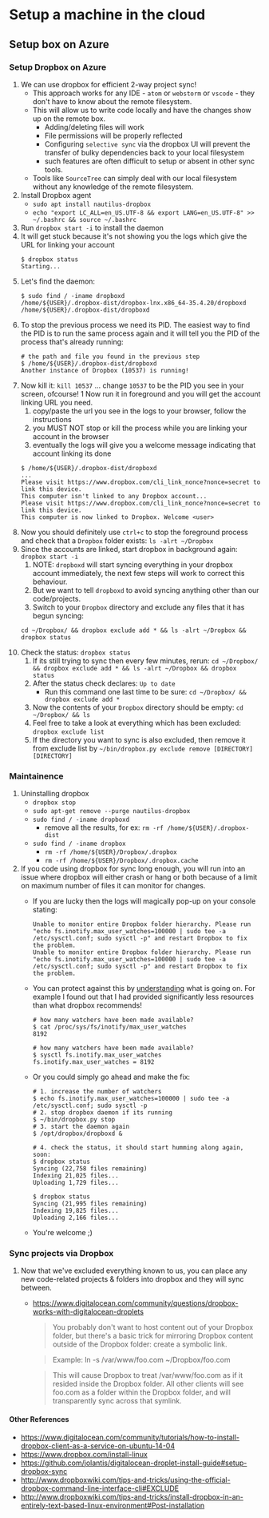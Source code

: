 # Setup a machine in the cloud

## Setup box on Azure

### Setup Dropbox on Azure

1. We can use dropbox for efficient 2-way project sync!
    * This approach works for any IDE - `atom` or `webstorm` or `vscode` - they don't have to know about the remote filesystem.
    * This will allow us to write code locally and have the changes show up on the remote box.
        * Adding/deleting files will work
        * File permissions will be properly reflected
        * Configuring `selective sync` via the dropbox UI will prevent the transfer of bulky dependencies back to your local filesystem
        * such features are often difficult to setup or absent in other sync tools.
    * Tools like `SourceTree` can simply deal with our local filesystem without any knowledge of the remote filesystem.
1. Install Dropbox agent
    * `sudo apt install nautilus-dropbox`
    * `echo "export LC_ALL=en_US.UTF-8 && export LANG=en_US.UTF-8" >> ~/.bashrc && source ~/.bashrc`
1. Run `dropbox start -i` to install the daemon
1. It will get stuck because it's not showing you the logs which give the URL for linking your account
    ```
    $ dropbox status
    Starting...
    ```
1. Let's find the daemon:
    ```
    $ sudo find / -iname dropboxd
    /home/${USER}/.dropbox-dist/dropbox-lnx.x86_64-35.4.20/dropboxd
    /home/${USER}/.dropbox-dist/dropboxd
    ```
1. To stop the previous process we need its PID. The easiest way to find the PID is to run the same process again and it will tell you the PID of the process that's already running:
    ```
    # the path and file you found in the previous step
    $ /home/${USER}/.dropbox-dist/dropboxd
    Another instance of Dropbox (10537) is running!
    ```
1. Now kill it: `kill 10537` ... change `10537` to be the PID you see in your screen, ofcourse!
1  Now run it in foreground and you will get the account linking URL you need.
    1. copy/paste the url you see in the logs to your browser, follow the instructions
    1. you MUST NOT stop or kill the process while you are linking your account in the browser
    1. eventually the logs will give you a welcome message indicating that account linking its done
    ```
    $ /home/${USER}/.dropbox-dist/dropboxd
    ...
    Please visit https://www.dropbox.com/cli_link_nonce?nonce=secret to link this device.
    This computer isn't linked to any Dropbox account...
    Please visit https://www.dropbox.com/cli_link_nonce?nonce=secret to link this device.
    This computer is now linked to Dropbox. Welcome <user>
    ```
1. Now you should definitely use `ctrl+c` to stop the foreground process and check that a `Dropbox` folder exists: `ls -alrt ~/Dropbox`
1. Since the accounts are linked, start dropbox in background again: `dropbox start -i`
    1. NOTE: `dropboxd` will start syncing everything in your dropbox account immediately, the next few steps will work to correct this behaviour.
    1. But we want to tell `dropboxd` to avoid syncing anything other than our code/projects.
    1. Switch to your `Dropbox` directory and exclude any files that it has begun syncing: 
    ```
    cd ~/Dropbox/ && dropbox exclude add * && ls -alrt ~/Dropbox && dropbox status
    ```
1. Check the status: `dropbox status`
    1. If its still trying to sync then every few minutes, rerun: `cd ~/Dropbox/ && dropbox exclude add * && ls -alrt ~/Dropbox && dropbox status`
    1. After the status check declares: `Up to date`
        * Run this command one last time to be sure: `cd ~/Dropbox/ && dropbox exclude add *`
    1. Now the contents of your `Dropbox` directory should be empty: `cd ~/Dropbox/ && ls`
    1. Feel free to take a look at everything which has been excluded: `dropbox exclude list`
    1. If the directory you want to sync is also excluded, then remove it from exclude list by `~/bin/dropbox.py exclude remove [DIRECTORY] [DIRECTORY]`

### Maintainence

1. Uninstalling dropbox
    * `dropbox stop`
    * `sudo apt-get remove --purge nautilus-dropbox`
    * `sudo find / -iname dropboxd`
        * remove all the results, for ex: `rm -rf /home/${USER}/.dropbox-dist`
    * `sudo find / -iname dropbox`
        * `rm -rf /home/${USER}/Dropbox/.dropbox`
        * `rm -rf /home/${USER}/Dropbox/.dropbox.cache`
1. If you code using dropbox for sync long enough, you will run into an issue where dropbox will either crash or hang or both because of a limit on maximum number of files it can monitor for changes.
    * If you are lucky then the logs will magically pop-up on your console stating:

        ```
        Unable to monitor entire Dropbox folder hierarchy. Please run "echo fs.inotify.max_user_watches=100000 | sudo tee -a /etc/sysctl.conf; sudo sysctl -p" and restart Dropbox to fix the problem.
        Unable to monitor entire Dropbox folder hierarchy. Please run "echo fs.inotify.max_user_watches=100000 | sudo tee -a /etc/sysctl.conf; sudo sysctl -p" and restart Dropbox to fix the problem.
        ```
    * You can protect against this by [understanding](https://stackoverflow.com/questions/35711897/dropbox-fs-inotify-error) what is going on. For example I found out that I had provided significantly less resources than what dropbox recommends!

        ```
        # how many watchers have been made available?
        $ cat /proc/sys/fs/inotify/max_user_watches
        8192
        
        # how many watchers have been made available?
        $ sysctl fs.inotify.max_user_watches
        fs.inotify.max_user_watches = 8192
        ```
    * Or you could simply go ahead and make the fix:
        ```
        # 1. increase the number of watchers
        $ echo fs.inotify.max_user_watches=100000 | sudo tee -a /etc/sysctl.conf; sudo sysctl -p
        # 2. stop dropbox daemon if its running
        $ ~/bin/dropbox.py stop
        # 3. start the daemon again
        $ /opt/dropbox/dropboxd &

        # 4. check the status, it should start humming along again, soon:
        $ dropbox status
        Syncing (22,758 files remaining)
        Indexing 21,025 files...
        Uploading 1,729 files...
        
        $ dropbox status
        Syncing (21,995 files remaining)
        Indexing 19,825 files...
        Uploading 2,166 files...
        ```
    * You're welcome ;)

### Sync projects via Dropbox

1. Now that we've excluded everything known to us, you can place any new code-related projects & folders into dropbox and they will sync between.
    * https://www.digitalocean.com/community/questions/dropbox-works-with-digitalocean-droplets
        > You probably don't want to host content out of your Dropbox folder, but there's a basic trick for mirroring Dropbox content outside of the Dropbox folder: create a symbolic link.

        > Example: ln -s /var/www/foo.com ~/Dropbox/foo.com

        > This will cause Dropbox to treat /var/www/foo.com as if it resided inside the Dropbox folder. All other clients will see foo.com as a folder within the Dropbox folder, and will transparently sync across that symlink.

#### Other References
* https://www.digitalocean.com/community/tutorials/how-to-install-dropbox-client-as-a-service-on-ubuntu-14-04
* https://www.dropbox.com/install-linux
* https://github.com/jolantis/digitalocean-droplet-install-guide#setup-dropbox-sync
* http://www.dropboxwiki.com/tips-and-tricks/using-the-official-dropbox-command-line-interface-cli#EXCLUDE
* http://www.dropboxwiki.com/tips-and-tricks/install-dropbox-in-an-entirely-text-based-linux-environment#Post-installation
